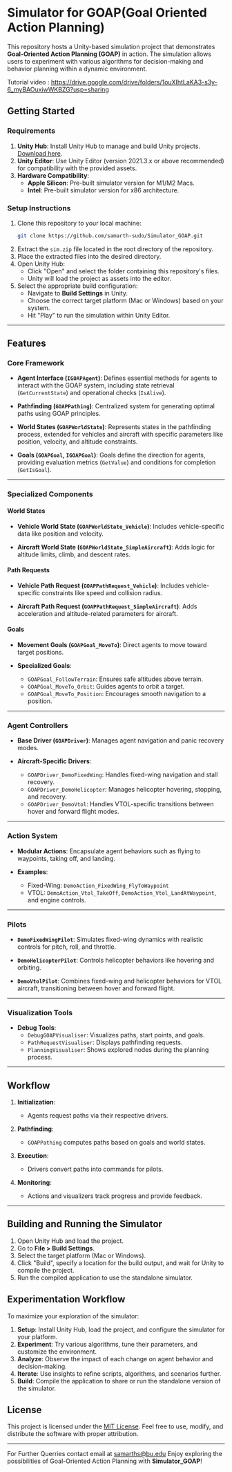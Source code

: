 # Simulator for GOAP(Goal Oriented Action Planning)

This repository hosts a Unity-based simulation project that demonstrates **Goal-Oriented Action Planning (GOAP)** in action. The simulation allows users to experiment with various algorithms for decision-making and behavior planning within a dynamic environment.

Tutorial video  : https://drive.google.com/drive/folders/1ouXIhtLaKA3-s3y-6_myBAOuxiwWKBZG?usp=sharing
## Getting Started

### Requirements

1. **Unity Hub**: Install Unity Hub to manage and build Unity projects. [Download here](https://unity.com/download).
2. **Unity Editor**: Use Unity Editor (version 2021.3.x or above recommended) for compatibility with the provided assets.
3. **Hardware Compatibility**:
   - **Apple Silicon**: Pre-built simulator version for M1/M2 Macs.
   - **Intel**: Pre-built simulator version for x86 architecture.

### Setup Instructions

1. Clone this repository to your local machine:
   ```bash
   git clone https://github.com/samarth-sudo/Simulator_GOAP.git
   ```
2. Extract the `sim.zip` file located in the root directory of the repository.
3. Place the extracted files into the desired directory.
4. Open Unity Hub:
   - Click "Open" and select the folder containing this repository's files.
   - Unity will load the project as assets into the editor.
5. Select the appropriate build configuration:
   - Navigate to **Build Settings** in Unity.
   - Choose the correct target platform (Mac or Windows) based on your system.
   - Hit "Play" to run the simulation within Unity Editor.


---

## Features

### Core Framework
- **Agent Interface (`IGOAPAgent`)**:
  Defines essential methods for agents to interact with the GOAP system, including state retrieval (`GetCurrentState`) and operational checks (`IsAlive`).

- **Pathfinding (`GOAPPathing`)**:
  Centralized system for generating optimal paths using GOAP principles.

- **World States (`GOAPWorldState`)**:
  Represents states in the pathfinding process, extended for vehicles and aircraft with specific parameters like position, velocity, and altitude constraints.

- **Goals (`GOAPGoal`, `IGOAPGoal`)**:
  Goals define the direction for agents, providing evaluation metrics (`GetValue`) and conditions for completion (`GetIsGoal`).

---

### Specialized Components
#### World States
- **Vehicle World State (`GOAPWorldState_Vehicle`)**:
  Includes vehicle-specific data like position and velocity.

- **Aircraft World State (`GOAPWorldState_SimpleAircraft`)**:
  Adds logic for altitude limits, climb, and descent rates.

#### Path Requests
- **Vehicle Path Request (`GOAPPathRequest_Vehicle`)**:
  Includes vehicle-specific constraints like speed and collision radius.

- **Aircraft Path Request (`GOAPPathRequest_SimpleAircraft`)**:
  Adds acceleration and altitude-related parameters for aircraft.

#### Goals
- **Movement Goals (`GOAPGoal_MoveTo`)**:
  Direct agents to move toward target positions.

- **Specialized Goals**:
  - `GOAPGoal_FollowTerrain`: Ensures safe altitudes above terrain.
  - `GOAPGoal_MoveTo_Orbit`: Guides agents to orbit a target.
  - `GOAPGoal_MoveTo_Position`: Encourages smooth navigation to a position.

---

### Agent Controllers
- **Base Driver (`GOAPDriver`)**:
  Manages agent navigation and panic recovery modes.

- **Aircraft-Specific Drivers**:
  - `GOAPDriver_DemoFixedWing`: Handles fixed-wing navigation and stall recovery.
  - `GOAPDriver_DemoHelicopter`: Manages helicopter hovering, stopping, and recovery.
  - `GOAPDriver_DemoVtol`: Handles VTOL-specific transitions between hover and forward flight modes.

---

### Action System
- **Modular Actions**:
  Encapsulate agent behaviors such as flying to waypoints, taking off, and landing.

- **Examples**:
  - Fixed-Wing: `DemoAction_FixedWing_FlyToWaypoint`
  - VTOL: `DemoAction_Vtol_TakeOff`, `DemoAction_Vtol_LandAtWaypoint`, and engine controls.

---

### Pilots
- **`DemoFixedWingPilot`**:
  Simulates fixed-wing dynamics with realistic controls for pitch, roll, and throttle.

- **`DemoHelicopterPilot`**:
  Controls helicopter behaviors like hovering and orbiting.

- **`DemoVtolPilot`**:
  Combines fixed-wing and helicopter behaviors for VTOL aircraft, transitioning between hover and forward flight.

---

### Visualization Tools
- **Debug Tools**:
  - `DebugGOAPVisualiser`: Visualizes paths, start points, and goals.
  - `PathRequestVisualiser`: Displays pathfinding requests.
  - `PlanningVisualiser`: Shows explored nodes during the planning process.

---

## Workflow
1. **Initialization**:
   - Agents request paths via their respective drivers.

2. **Pathfinding**:
   - `GOAPPathing` computes paths based on goals and world states.

3. **Execution**:
   - Drivers convert paths into commands for pilots.

4. **Monitoring**:
   - Actions and visualizers track progress and provide feedback.

---

## Building and Running the Simulator

1. Open Unity Hub and load the project.
2. Go to **File > Build Settings**.
3. Select the target platform (Mac or Windows).
4. Click "Build", specify a location for the build output, and wait for Unity to compile the project.
5. Run the compiled application to use the standalone simulator.

## Experimentation Workflow

To maximize your exploration of the simulator:

1. **Setup**: Install Unity Hub, load the project, and configure the simulator for your platform.
2. **Experiment**: Try various algorithms, tune their parameters, and customize the environment.
3. **Analyze**: Observe the impact of each change on agent behavior and decision-making.
4. **Iterate**: Use insights to refine scripts, algorithms, and scenarios further.
5. **Build**: Compile the application to share or run the standalone version of the simulator.

## License

This project is licensed under the [MIT License](LICENSE). Feel free to use, modify, and distribute the software with proper attribution.

---
For Further Querries contact email at  samarths@bu.edu
Enjoy exploring the possibilities of Goal-Oriented Action Planning with **Simulator_GOAP**!

